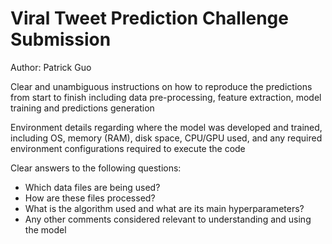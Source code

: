 # Viral Tweet Prediction Challenge Submission
Author: Patrick Guo

Clear and unambiguous instructions on how to reproduce the predictions from start to finish including data pre-processing, feature extraction, model training and predictions generation

Environment details regarding where the model was developed and trained, including OS, memory (RAM), disk space, CPU/GPU used, and any required environment configurations required to execute the code

Clear answers to the following questions:
- Which data files are being used?
- How are these files processed?
- What is the algorithm used and what are its main hyperparameters?
- Any other comments considered relevant to understanding and using the model